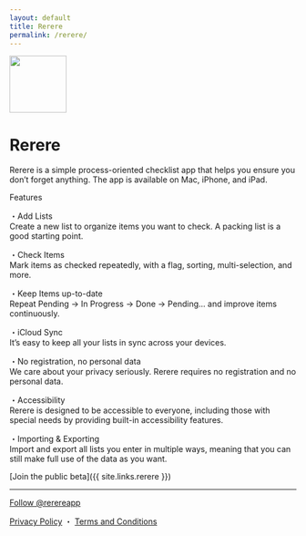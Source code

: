 ```yaml
---
layout: default
title: Rerere
permalink: /rerere/
---
```


<img src="../assets/rerere.png" width="100" height="100">

# Rerere

Rerere is a simple process-oriented checklist app that helps you ensure you don’t forget anything. The app is available on Mac, iPhone, and iPad.

Features

・Add Lists  
Create a new list to organize items you want to check. A packing list is a good starting point.

・Check Items  
Mark items as checked repeatedly, with a flag, sorting, multi-selection, and more.

・Keep Items up-to-date  
Repeat Pending → In Progress → Done → Pending... and improve items continuously.

・iCloud Sync  
It’s easy to keep all your lists in sync across your devices.

・No registration, no personal data  
We care about your privacy seriously. Rerere requires no registration and no personal data.

・Accessibility  
Rerere is designed to be accessible to everyone, including those with special needs by providing built-in accessibility features.

・Importing & Exporting  
Import and export all lists you enter in multiple ways, meaning that you can still make full use of the data as you want.

[Join the public beta]({{ site.links.rerere }})

<hr>

<p>
    <a href="https://twitter.com/rerereapp?ref_src=twsrc%5Etfw" class="twitter-follow-button" data-size="large" data-show-count="false">Follow @rerereapp</a><script async src="https://platform.twitter.com/widgets.js" charset="utf-8"></script>
</p>
<a href="/rerere/privacy/">Privacy Policy</a> ・ <a href="/rerere/terms/">Terms and Conditions</a>
